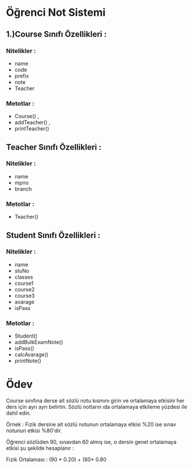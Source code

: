 # Öğrenci Not Sistemi

## 1.)Course Sınıfı Özellikleri :

### Nitelikler : 
* name
* code
* prefix
* note
* Teacher
### Metotlar : 
* Course() , 
* addTeacher() , 
* printTeacher()

## Teacher Sınıfı Özellikleri :

### Nitelikler : 
* name
* mpno
* branch
### Metotlar : 
* Teacher()

## Student Sınıfı Özellikleri :

### Nitelikler : 
* name
* stuNo
* classes
* course1
* course2
* course3
* avarage
* isPass
### Metotlar : 
* Student()
* addBulkExamNote() 
* isPass()
* calcAvarage()
* printNote()


# Ödev

Course sınıfına derse ait sözlü notu kısmını girin ve ortalamaya etkisini her ders için ayrı ayrı belirtin. Sözlü notların ıda ortalamaya etkileme yüzdesi ile dahil edin.

Örnek : Fizik dersine ait sözlü notunun ortalamaya etkisi %20 ise sınav notunun etkisi %80'dir.

Öğrenci sözlüden 90, sınavdan 60 almış ise, o dersin genel ortalamaya etkisi şu şekilde hesaplanır :

Fizik Ortalaması : (90 * 0.20) + (60* 0.80
